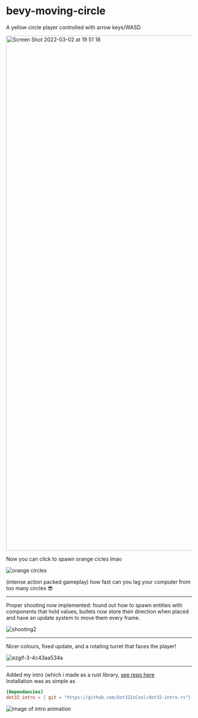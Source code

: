 # bevy-moving-circle
A yellow circle player controlled with arrow keys/WASD

<img width="1392" alt="Screen Shot 2022-03-02 at 19 51 18" src="https://user-images.githubusercontent.com/61964090/156356580-6790c24e-8311-4f46-9851-0e8d8510e1a3.png">

Now you can click to spawn orange cicles lmao

![orange circles](https://user-images.githubusercontent.com/61964090/156549764-9e1d14f2-c470-41de-8bb4-f180300b2d45.gif)

(intense action packed gameplay)
how fast can you lag your computer from too many circles 😎

-------

Proper shooting now implemented: found out how to spawn entities with components that hold values, bullets now store their direction when placed and have an update system to move them every frame.

![shooting2](https://user-images.githubusercontent.com/61964090/159148223-90061417-b1b5-4fef-841b-68e9f3a1c8c1.gif)

-------

Nicer colours, fixed update, and a rotating turret that faces the player!

![ezgif-3-4c43aa534a](https://user-images.githubusercontent.com/61964090/162556963-b89d8634-231e-4d81-9646-fe7e940326c1.gif)

-------

Added my intro (which i made as a rust library, [see repo here](https://github.com/Dot32IsCool/dot32-intro-rs) <br>
Installation was as simple as
```toml
[Dependancies]
dot32_intro = { git = "https://github.com/Dot32IsCool/dot32-intro-rs"}
```
![image of intro animation](https://user-images.githubusercontent.com/61964090/168785042-728b8934-35aa-4af1-9c49-8634f00d8ce3.gif)


